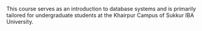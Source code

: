 This course serves as an introduction to database systems and is primarily tailored for undergraduate students at the Khairpur Campus of Sukkur IBA University.

